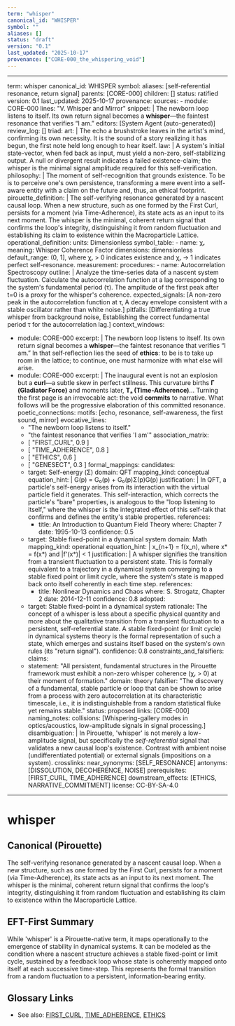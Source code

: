 ```yaml
---
term: "whisper"
canonical_id: "WHISPER"
symbol: ""
aliases: []
status: "draft"
version: "0.1"
last_updated: "2025-10-17"
provenance: ["CORE-000_the_whispering_void"]
---
```


---
term: whisper
canonical_id: WHISPER
symbol: 
aliases: [self-referential resonance, return signal]
parents: [CORE-000]
children: []
status: ratified
version: 0.1
last_updated: 2025-10-17
provenance:
  sources:
    - module: CORE-000
      lines: "V. Whisper and Mirror"
      snippet: |
        The newborn loop listens to itself. Its own return signal becomes a **whisper**—the faintest resonance that verifies “I am.”
  editors: [System Agent (auto-generated)]
  review_log: []
triad:
  art: |
    The echo a brushstroke leaves in the artist's mind, confirming its own necessity. It is the sound of a story realizing it has begun, the first note held long enough to hear itself.
  law: |
    A system's initial state-vector, when fed back as input, must yield a non-zero, self-stabilizing output. A null or divergent result indicates a failed existence-claim; the whisper is the minimal signal amplitude required for this self-verification.
  philosophy: |
    The moment of self-recognition that grounds existence. To be is to perceive one's own persistence, transforming a mere event into a self-aware entity with a claim on the future and, thus, an ethical footprint.
pirouette_definition: |
  The self-verifying resonance generated by a nascent causal loop. When a new structure, such as one formed by the First Curl, persists for a moment (via Time-Adherence), its state acts as an input to its next moment. The whisper is the minimal, coherent return signal that confirms the loop's integrity, distinguishing it from random fluctuation and establishing its claim to existence within the Macroparticle Lattice.
operational_definition:
  units: Dimensionless
  symbol_table:
    - name: χᵣ
      meaning: Whisper Coherence Factor
      dimensions: dimensionless
      default_range: (0, 1], where χᵣ > 0 indicates existence and χᵣ → 1 indicates perfect self-resonance.
  measurement:
    procedures:
      - name: Autocorrelation Spectroscopy
        outline: |
          Analyze the time-series data of a nascent system fluctuation. Calculate the autocorrelation function at a lag corresponding to the system's fundamental period (τ). The amplitude of the first peak after t=0 is a proxy for the whisper's coherence.
        expected_signals: [A non-zero peak in the autocorrelation function at τ, A decay envelope consistent with a stable oscillator rather than white noise.]
        pitfalls: [Differentiating a true whisper from background noise, Establishing the correct fundamental period τ for the autocorrelation lag.]
context_windows:
  - module: CORE-000
    excerpt: |
      The newborn loop listens to itself. Its own return signal becomes a **whisper**—the faintest resonance that verifies “I am.” In that self‑reflection lies the seed of **ethics**: to be is to take up room in the lattice; to continue, one must harmonize with what else will arise.
  - module: CORE-000
    excerpt: |
      The inaugural event is not an explosion but a **curl**—a subtle skew in perfect stillness. This curvature births **Γ (Gladiator Force)** and moments later, **Tₐ (Time‑Adherence)**... Turning the first page is an irrevocable act: the void **commits** to narrative. What follows will be the progressive elaboration of this committed resonance.
poetic_connections:
  motifs: [echo, resonance, self-awareness, the first sound, mirror]
  evocative_lines:
    - "The newborn loop listens to itself."
    - "the faintest resonance that verifies 'I am'"
  association_matrix:
    - [ "FIRST_CURL", 0.9 ]
    - [ "TIME_ADHERENCE", 0.8 ]
    - [ "ETHICS", 0.6 ]
    - [ "GENESECT", 0.3 ]
formal_mappings:
  candidates:
    - target: Self-energy (Σ)
      domain: QFT
      mapping_kind: conceptual
      equation_hint: |
        G(p) = G₀(p) + G₀(p)Σ(p)G(p)
      justification: |
        In QFT, a particle's self-energy arises from its interaction with the virtual particle field it generates. This self-interaction, which corrects the particle's "bare" properties, is analogous to the "loop listening to itself," where the whisper is the integrated effect of this self-talk that confirms and defines the entity's stable properties.
      references:
        - title: An Introduction to Quantum Field Theory
          where: Chapter 7
          date: 1995-10-13
      confidence: 0.5
    - target: Stable fixed-point in a dynamical system
      domain: Math
      mapping_kind: operational
      equation_hint: |
        x_{n+1} = f(x_n), where x* = f(x*) and |f'(x*)| < 1
      justification: |
        A whisper signifies the transition from a transient fluctuation to a persistent state. This is formally equivalent to a trajectory in a dynamical system converging to a stable fixed point or limit cycle, where the system's state is mapped back onto itself coherently in each time step.
      references:
        - title: Nonlinear Dynamics and Chaos
          where: S. Strogatz, Chapter 2
          date: 2014-12-11
      confidence: 0.8
  adopted:
    - target: Stable fixed-point in a dynamical system
      rationale: The concept of a whisper is less about a specific physical quantity and more about the qualitative transition from a transient fluctuation to a persistent, self-referential state. A stable fixed-point (or limit cycle) in dynamical systems theory is the formal representation of such a state, which emerges and sustains itself based on the system's own rules (its "return signal").
      confidence: 0.8
constraints_and_falsifiers:
  claims:
    - statement: "All persistent, fundamental structures in the Pirouette framework must exhibit a non-zero whisper coherence (χᵣ > 0) at their moment of formation."
      domain: theory
      falsifier: "The discovery of a fundamental, stable particle or loop that can be shown to arise from a process with zero autocorrelation at its characteristic timescale, i.e., it is indistinguishable from a random statistical fluke yet remains stable."
      status: proposed
      links: [CORE-000]
naming_notes:
  collisions: [Whispering-gallery modes in optics/acoustics, low-amplitude signals in signal processing.]
  disambiguation: |
    In Pirouette, 'whisper' is not merely a low-amplitude signal, but specifically the *self-referential* signal that validates a new causal loop's existence. Contrast with ambient noise (undifferentiated potential) or external signals (impositions on a system).
crosslinks:
  near_synonyms: [SELF_RESONANCE]
  antonyms: [DISSOLUTION, DECOHERENCE, NOISE]
  prerequisites: [FIRST_CURL, TIME_ADHERENCE]
  downstream_effects: [ETHICS, NARRATIVE_COMMITMENT]
license: CC-BY-SA-4.0
---

# whisper

## Canonical (Pirouette)
The self-verifying resonance generated by a nascent causal loop. When a new structure, such as one formed by the First Curl, persists for a moment (via Time-Adherence), its state acts as an input to its next moment. The whisper is the minimal, coherent return signal that confirms the loop's integrity, distinguishing it from random fluctuation and establishing its claim to existence within the Macroparticle Lattice.

## EFT-First Summary
While 'whisper' is a Pirouette-native term, it maps operationally to the emergence of stability in dynamical systems. It can be modeled as the condition where a nascent structure achieves a stable fixed-point or limit cycle, sustained by a feedback loop whose state is coherently mapped onto itself at each successive time-step. This represents the formal transition from a random fluctuation to a persistent, information-bearing entity.

## Glossary Links
- See also: [FIRST_CURL](<#>), [TIME_ADHERENCE](<#>), [ETHICS](<#>)